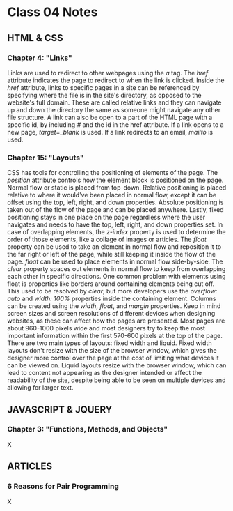 # Class 04 Notes
## HTML & CSS
### Chapter 4: "Links"
Links are used to redirect to other webpages using the *a* tag. The *href* attribute indicates the page to redirect to when the link is clicked. Inside the *href* attribute, links to specific pages in a site can be referenced by specifying where the file is in the site's directory, as opposed to the website's full domain. These are called relative links and they can navigate up and down the directory the same as someone might navigate any other file structure. A link can also be open to a part of the HTML page with a specific id, by including *#* and the id in the href attribute. If a link opens to a new page, *target=_blank* is used. If a link redirects to an email, *mailto* is used.

### Chapter 15: "Layouts"
CSS has tools for controlling the positioning of elements of the page. The *position* attribute controls how the element block is positioned on the page. Normal flow or static is placed from top-down. Relative positioning is placed relative to where it would've been placed in normal flow, except it can be offset using the top, left, right, and down properties. Absolute positioning is taken out of the flow of the page and can be placed anywhere. Lastly, fixed positioning stays in one place on the page regardless where the user navigates and needs to have the top, left, right, and down properties set. In case of overlapping elements, the *z-index* property is used to determine the order of those elements, like a collage of images or articles. The *float* property can be used to take an element in normal flow and reposition it to the far right or left of the page, while still keeping it inside the flow of the page. *float* can be used to place elements in normal flow side-by-side. The *clear* property spaces out elements in normal flow to keep from overlapping each other in specific directions. One common problem with elements using float is properties like borders around containing elements being cut off. This used to be resolved by *clear*, but more developers use the *overflow: auto* and *width: 100%* properties inside the containing element. Columns can be created using the *width*, *float*, and *margin* properties. Keep in mind screen sizes and screen resolutions of different devices when designing websites, as these can affect how the pages are presented. Most pages are about 960-1000 pixels wide and most designers try to keep the most important information within the first 570-600 pixels at the top of the page. There are two main types of layouts: fixed width and liquid. Fixed width layouts don't resize with the size of the browser window, which gives the designer more control over the page at the cost of limiting what devices it can be viewed on. Liquid layouts resize with the browser window, which can lead to content not appearing as the designer intended or affect the readability of the site, despite being able to be seen on multiple devices and allowing for larger text.

## JAVASCRIPT & JQUERY
### Chapter 3: "Functions, Methods, and Objects"
X

## ARTICLES
### 6 Reasons for Pair Programming
X
